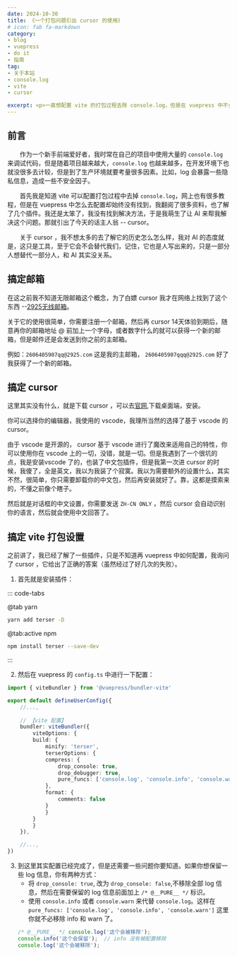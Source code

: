 ```yaml
---
date: 2024-10-30
title: 《一个打包问题引出 cursor 的使用》
# icon: fab fa-markdown
category:
- blog
- vuepress
- do it
- 指南
tag:
- 关于本站
- console.log
- vite
- cursor

excerpt: <p>一直想配置 vite 的打包过程去除 console.log，但是在 vuepress 中不会，于是我引入了 cursor</p>
---
```


## 前言

&emsp;&emsp;作为一个新手前端爱好者，我时常在自己的项目中使用大量的 `console.log` 来调试代码，但是随着项目越来越大，`console.log` 也越来越多，在开发环境下也就没很多去计较，但是到了生产环境就要考量很多因素。比如，log 会暴露一些隐私信息，造成一些不安全因子。


&emsp;&emsp;首先我是知道 vite 可以配置打包过程中去掉 `console.log`，网上也有很多教程，但是在 vuepress 中怎么去配置却始终没有找到，我翻阅了很多资料，也了解了几个插件。我还是太笨了，我没有找到解决方法，于是我萌生了让 AI 来帮我解决这个问题。那就引出了今天的话主人翁 -- cursor。

&emsp;&emsp;关于 cursor ，我不想太多的去了解它的历史怎么怎么样，我对 AI 的态度就是，这只是工具，至于它会不会替代我们，记住，它也是人写出来的，只是一部分人想替代一部分人，和 AI 其实没关系。

## 搞定邮箱

在这之前我不知道无限邮箱这个概念，为了白嫖 cursor 我才在网络上找到了这个东西 --[2925无线邮箱](https://www.2925.com/)。

关于它的使用很简单，你需要注册一个邮箱，然后再 cursor 14天体验到期后，随意再你的邮箱地址 @ 前加上一个字母，或者数字什么的就可以获得一个新的邮箱，但是邮件还是会发送到你之前的主邮箱。

例如：`2606405907qq@2925.com` 这是我的主邮箱， `2606405907qqq@2925.com` 好了我获得了一个新的邮箱。

## 搞定 cursor

这里其实没有什么，就是下载 cursor ，可以去[官网](https://www.cursor.com/),下载桌面端，安装。

你可以选择你的编辑器，我使用的 vscode，我理所当然的选择了基于 vscode 的 cursor。

由于 vscode 是开源的， cursor 基于 vscode 进行了魔改来适用自己的特性，你可以使用你在 vscode 上的一切，没错，就是一切。但是我遇到了一个很坑的点，我是安装vscode 了的，也装了中文包插件，但是我第一次进 cursor 的时候，我傻了，全是英文，我以为我装了个寂寞。我以为需要额外的设置什么，其实不然，很简单，你只需要卸载你的中文包，然后再安装就好了。靠，这都是摸索来的，不懂之前像个瞎子。

然后就是对话框的中文设置，你需要发送 `ZH-CN ONLY` ，然后 cursor 会自动识别你的语言，然后就会使用中文回答了。

## 搞定 vite 打包设置

之前讲了，我已经了解了一些插件，只是不知道再 vuepress 中如何配置，我询问了 cursor ，它给出了正确的答案（虽然经过了好几次的失败）。

1. 首先就是安装插件：

::: code-tabs

@tab yarn

```bash
yarn add terser -D
```

@tab:active npm

```bash
npm install terser --save-dev
```

:::

2. 然后在 vuepress 的 `config.ts` 中进行一下配置：

```ts
import { viteBundler } from '@vuepress/bundler-vite'

export default defineUserConfig({
    //...,
    
    // 【vite 配置】
    bundler: viteBundler({
        viteOptions: {
        build: {
            minify: 'terser',
            terserOptions: {
            compress: {
                drop_console: true,
                drop_debugger: true,
                pure_funcs: ['console.log', 'console.info', 'console.warn']
            },
            format: {
                comments: false
            }
            }
        }
        }
    }),

    //...,
})
```
3. 到这里其实配置已经完成了，但是还需要一些问题你要知道。如果你想保留一些 log 信息，你有两种方式：
    - 将 `drop_console: true`, 改为 `drop_console: false`,不移除全部 log 信息，然后在需要保留的 log 信息前面加上 `/* @__PURE__ */`  标识。
    - 使用 `console.info` 或者 `console.warn` 来代替 `console.log`。这样在 `pure_funcs: ['console.log', 'console.info', 'console.warn']` 这里你就不必移除 info 和 warn 了。
    ```js
    /* @__PURE__ */ console.log('这个会被移除');
    console.info('这个会保留');  // info 没有被配置移除
    console.log('这个会被移除');
    ```